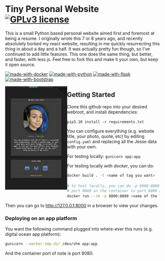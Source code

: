 Tiny Personal Website [![GPLv3 license](https://img.shields.io/badge/License-GPLv3-blue.svg)](./LICENSE)
=====================
This is a small Python based personal website aimed first and foremost at being a resume.
I originally wrote this 7 or 8 years ago, and recently absolutely borked my
react website, resulting in me quickly resurrecting this thing in about a day
and a half. It was actually pretty fun though, so I've continued to add little features. 
This one does the same thing, but better, and faster, with less js.
Feel free to fork this and make it your own, but keep it open source.

[![made-with-docker](https://img.shields.io/badge/Docker-2CA5E0?style=for-the-badge&logo=docker&logoColor=white)](https://www.docker.com/)
[![made-with-python](https://img.shields.io/badge/Python-FFD43B?style=for-the-badge&logo=python&logoColor=blue)](https://www.python.org/)
[![made-wth-flask](https://img.shields.io/badge/Flask-000000?style=for-the-badge&logo=flask&logoColor=white)](https://flask.palletsprojects.com/en/2.2.x/)
[![made-with-bootstrap](https://img.shields.io/badge/Bootstrap-563D7C?style=for-the-badge&logo=bootstrap&logoColor=white)](https://getbootstrap.com/)

<img src="./example.png" alt="screenshot of jessebot.work which serves as an example website. It features a picture of Jesse a person with blue hair that is almost 30. a blurb about them that you can read in config/config.yaml and link icons to github, gitlab, and linkedin." style="width: 40%;" align="left">

## Getting Started

Clone this github repo into your desired webroot, and install dependencies:

`pip3.10 install -r requirements.txt`

You can configure everything (e.g. website title, your photo, quote, etc)
by editing `config.yaml` and replacing all the Jesse data with your own.

For testing locally: `gunicorn app:app`

For testing locally _with docker_, you can do:
   ```bash
   docker build . -t <name of tag you want>

   # to test locally, you can do -p 8000:8080 to forward
   # port 8080 on the container to port 8000 on your local machine
   docker run --rm -p 8000:8080 <name of the tag you used>
   ```

Then you can go to http://127.0.0.1:8000 in a browser to view your changes.


### Deploying on an app platform

You want the following command plugged into where-ever this runs
(e.g. digital ocean app platform):

```bash
gunicorn --worker-tmp-dir /dev/shm app:app
```

And the container port of note is port 8080.
